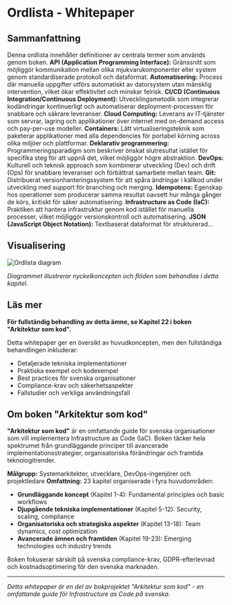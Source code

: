 # Ordlista - Whitepaper

## Sammanfattning

Denna ordlista innehåller definitioner av centrala termer som används genom boken. **API (Application Programming Interface):** Gränssnitt som möjliggör kommunikation mellan olika mjukvarukomponenter eller system genom standardiserade protokoll och dataformat. **Automatisering:** Process där manuella uppgifter utförs automatiskt av datorsystem utan mänsklig intervention, vilket ökar effektivitet och minskar felrisk. **CI/CD (Continuous Integration/Continuous Deployment):** Utvecklingsmetodik som integrerar kodändringar kontinuerligt och automatiserar deployment-processen för snabbare och säkrare leveranser. **Cloud Computing:** Leverans av IT-tjänster som servrar, lagring och applikationer över internet med on-demand access och pay-per-use modeller. **Containers:** Lätt virtualiseringsteknik som paketerar applikationer med alla dependencies för portabel körning across olika miljöer och plattformar. **Deklarativ programmering:** Programmeringsparadigm som beskriver önskat slutresultat istället för specifika steg för att uppnå det, vilket möjliggör högre abstraktion. **DevOps:** Kulturell och teknisk approach som kombinerar utveckling (Dev) och drift (Ops) för snabbare leveranser och förbättrat samarbete mellan team. **Git:** Distribuerat versionhanteringssystem för att spåra ändringar i källkod under utveckling med support för branching och merging. **Idempotens:** Egenskap hos operationer som producerar samma resultat oavsett hur många gånger de körs, kritiskt för säker automatisering. **Infrastructure as Code (IaC):** Praktiken att hantera infrastruktur genom kod istället för manuella processer, vilket möjliggör versionskontroll och automatisering. **JSON (JavaScript Object Notation):** Textbaserat dataformat för strukturerad...

## Visualisering

![Ordlista diagram](../docs/images/diagram_22_22_ordlista.png)

*Diagrammet illustrerar nyckelkoncepten och flöden som behandlas i detta kapitel.*

## Läs mer

**För fullständig behandling av detta ämne, se Kapitel 22 i boken "Arkitektur som kod".**

Detta whitepaper ger en översikt av huvudkoncepten, men den fullständiga behandlingen inkluderar:
- Detaljerade tekniska implementationer
- Praktiska exempel och kodexempel
- Best practices för svenska organisationer
- Compliance-krav och säkerhetsaspekter
- Fallstudier och verkliga användningsfall

## Om boken "Arkitektur som kod"

**"Arkitektur som kod"** är en omfattande guide för svenska organisationer som vill implementera Infrastructure as Code (IaC). Boken täcker hela spektrumet från grundläggande principer till avancerade implementationsstrategier, organisatoriska förändringar och framtida teknologitrender.

**Målgrupp:** Systemarkitekter, utvecklare, DevOps-ingenjörer och projektledare
**Omfattning:** 23 kapitel organiserade i fyra huvudområden:
- **Grundläggande koncept** (Kapitel 1-4): Fundamental principles och basic workflows
- **Djupgående tekniska implementationer** (Kapitel 5-12): Security, scaling, compliance
- **Organisatoriska och strategiska aspekter** (Kapitel 13-18): Team dynamics, cost optimization
- **Avancerade ämnen och framtiden** (Kapitel 19-23): Emerging technologies och industry trends

Boken fokuserar särskilt på svenska compliance-krav, GDPR-efterlevnad och kostnadsoptimering för den svenska marknaden.

---

*Detta whitepaper är en del av bokprojektet "Arkitektur som kod" - en omfattande guide för Infrastructure as Code på svenska.*

